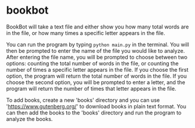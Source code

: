 # bookbot

BookBot will take a text file and either show you how many total words are in the file, or how many times a specific letter appears in the file.

You can run the program by typing `python main.py` in the terminal. You will then be prompted to enter the name of the file you would like to analyze. After entering the file name, you will be prompted to choose between two options: counting the total number of words in the file, or counting the number of times a specific letter appears in the file. If you choose the first option, the program will return the total number of words in the file. If you choose the second option, you will be prompted to enter a letter, and the program will return the number of times that letter appears in the file.

To add books, create a new 'books' directory and you can use 'https://www.gutenberg.org/' to download books in plain text format. You can then add the books to the 'books' directory and run the program to analyze the books.
